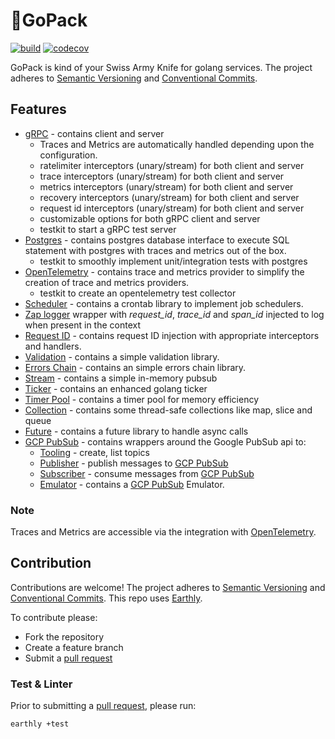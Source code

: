 # 🎒GoPack

[![build](https://img.shields.io/github/actions/workflow/status/Tochemey/gopack/build.yml?branch=main)](https://github.com/Tochemey/gopack/actions/workflows/build.yml)
[![codecov](https://codecov.io/gh/Tochemey/gopack/branch/main/graph/badge.svg?token=LJO3LHe1Ox)](https://codecov.io/gh/Tochemey/gopack)

GoPack is kind of your Swiss Army Knife for golang services.
The project adheres to [Semantic Versioning](https://semver.org)
and [Conventional Commits](https://www.conventionalcommits.org/en/v1.0.0/).

## Features

- [gRPC](./grpc) - contains client and server
    - Traces and Metrics are automatically handled depending upon the configuration.
    - ratelimiter interceptors (unary/stream) for both client and server
    - trace interceptors (unary/stream) for both client and server
    - metrics interceptors (unary/stream) for both client and server
    - recovery interceptors (unary/stream) for both client and server
    - request id interceptors (unary/stream) for both client and server
    - customizable options for both gRPC client and server
    - testkit to start a gRPC test server
- [Postgres](./postgres) - contains postgres database interface to execute SQL statement with postgres with traces and metrics out of the box.
    - testkit to smoothly implement unit/integration tests with postgres
- [OpenTelemetry](./otel) - contains trace and metrics provider to simplify the creation of trace and metrics providers.
    - testkit to create an opentelemetry test collector
- [Scheduler](./scheduler) - contains a crontab library to implement job schedulers.
- [Zap logger](./log/zapl) wrapper with _request_id_, _trace_id_ and _span_id_ injected to log when present in the context
- [Request ID](./requestid) - contains request ID injection with appropriate interceptors and handlers.
- [Validation](./validation) - contains a simple validation library.
- [Errors Chain](./errorschain) - contains an simple errors chain library.
- [Stream](./stream) - contains a simple in-memory pubsub
- [Ticker](./ticker) - contains an enhanced golang ticker
- [Timer Pool](./timerpool) - contains a timer pool for memory efficiency
- [Collection](./collection) - contains some thread-safe collections like map, slice and queue
- [Future](./future) - contains a future library to handle async calls
- [GCP PubSub](./gcp/pubsub) - contains wrappers around the Google PubSub api to:
  - [Tooling](./gcp/pubsub/tooling.go) - create, list topics
  - [Publisher](./gcp/pubsub/publisher.go) - publish messages to [GCP PubSub](https://cloud.google.com/pubsub/docs)
  - [Subscriber](./gcp/pubsub/subscriber.go) - consume messages from [GCP PubSub](https://cloud.google.com/pubsub/docs)
  - [Emulator](./gcp/pubsub/emulator.go) - contains a [GCP PubSub](https://cloud.google.com/pubsub/docs) Emulator.

### Note

Traces and Metrics are accessible via the integration
with [OpenTelemetry](https://github.com/open-telemetry/opentelemetry-go).

## Contribution

Contributions are welcome!
The project adheres to [Semantic Versioning](https://semver.org)
and [Conventional Commits](https://www.conventionalcommits.org/en/v1.0.0/).
This repo uses [Earthly](https://earthly.dev/get-earthly).

To contribute please:

- Fork the repository
- Create a feature branch
- Submit a [pull request](https://help.github.com/articles/using-pull-requests)

### Test & Linter

Prior to submitting a [pull request](https://help.github.com/articles/using-pull-requests), please run:

```bash
earthly +test
